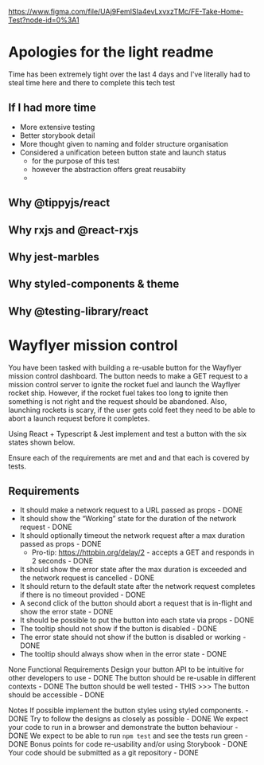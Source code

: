 https://www.figma.com/file/UAj9FemISIa4evLxvxzTMc/FE-Take-Home-Test?node-id=0%3A1

# Apologies for the light readme

Time has been extremely tight over the last 4 days and I've literally had to steal time here and there to complete this tech test

## If I had more time

- More extensive testing
- Better storybook detail
- More thought given to naming and folder structure organisation
- Considered a unification beteen button state and launch status
  - for the purpose of this test
  - however the abstraction offers great reusabiity
  -

## Why @tippyjs/react

## Why rxjs and @react-rxjs

## Why jest-marbles

## Why styled-components & theme

## Why @testing-library/react

# Wayflyer mission control

You have been tasked with building a re-usable button for the Wayflyer mission control dashboard.
The button needs to make a GET request to a mission control server to ignite the rocket fuel and launch the Wayflyer rocket ship. However, if the rocket fuel takes too long to ignite then something is not right and the request should be abandoned. Also, launching rockets is scary, if the user gets cold feet they need to be able to abort a launch request before it completes.

Using React + Typescript & Jest implement and test a button with the six states shown below.

Ensure each of the requirements are met and and that each is covered by tests.

## Requirements

- It should make a network request to a URL passed as props - DONE
- It should show the “Working” state for the duration of the network request - DONE
- It should optionally timeout the network request after a max duration passed as props - DONE
  - Pro-tip: https://httpbin.org/delay/2 - accepts a GET and responds in 2 seconds - DONE
- It should show the error state after the max duration is exceeded and the network request is cancelled - DONE
- It should return to the default state after the network request completes if there is no timeout provided - DONE
- A second click of the button should abort a request that is in-flight and show the error state - DONE
- It should be possible to put the button into each state via props - DONE
- The tooltip should not show if the button is disabled - DONE
- The error state should not show if the button is disabled or working - DONE
- The tooltip should always show when in the error state - DONE

None Functional Requirements
Design your button API to be intuitive for other developers to use - DONE
The button should be re-usable in different contexts - DONE
The button should be well tested - THIS >>>
The button should be accessible - DONE

Notes
If possible implement the button styles using styled components. - DONE
Try to follow the designs as closely as possible - DONE
We expect your code to run in a browser and demonstrate the button behaviour - DONE
We expect to be able to run `npm test` and see the tests run green - DONE
Bonus points for code re-usability and/or using Storybook - DONE
Your code should be submitted as a git repository - DONE
